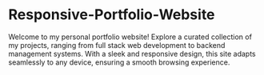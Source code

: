 # Responsive-Portfolio-Website
Welcome to my personal portfolio website! Explore a curated collection of my projects, ranging from full stack web development to backend management systems. With a sleek and responsive design, this site adapts seamlessly to any device, ensuring a smooth browsing experience.
